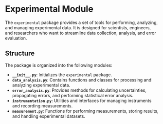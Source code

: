 # Experimental Module

The `experimental` package provides a set of tools for performing, analyzing, and managing experimental data. It is designed for scientists, engineers, and researchers who want to streamline data collection, analysis, and error evaluation.

## Structure

The package is organized into the following modules:

- **`__init__.py`**: Initializes the `experimental` package.  
- **`data_analysis.py`**: Contains functions and classes for processing and analyzing experimental data.  
- **`error_analysis.py`**: Provides methods for calculating uncertainties, propagating errors, and performing statistical error analysis.  
- **`instrumentation.py`**: Utilities and interfaces for managing instruments and recording measurements.  
- **`measurement.py`**: Functions for performing measurements, storing results, and handling experimental datasets.
